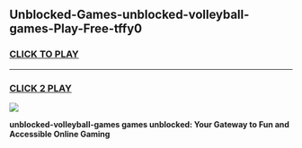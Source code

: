 
## Unblocked-Games-unblocked-volleyball-games-Play-Free-tffy0
<h3>
<a href="https://premium76.site?title=unblocked-volleyball-games&ref=23A">CLICK TO PLAY</a></h3>
<hr>

<h3>
<a href="https://premium76.site?title=unblocked-volleyball-games&ref=23A">CLICK 2 PLAY</a>
  
</h3>

<a href="https://premium76.site?title=unblocked-volleyball-games&ref=23A"><img src="https://clearcache.store/games.png"></a>


**unblocked-volleyball-games games unblocked: Your Gateway to Fun and Accessible Online Gaming**
